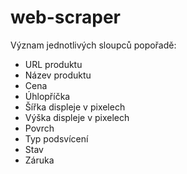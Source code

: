 # web-scraper

Význam jednotlivých sloupců popořadě:
* URL produktu
* Název produktu
* Cena
* Úhlopříčka
* Šířka displeje v pixelech
* Výška displeje v pixelech
* Povrch
* Typ podsvícení
* Stav
* Záruka

